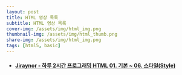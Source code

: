 ```yaml
---
layout: post
title: HTML 영상 목록
subtitle: HTML 영상 목록
cover-img: /assets/img/html_img.png
thumbnail-img: /assets/img/html_thumb.png
share-img: /assets/img/html_img.png
tags: [html5, basic]
---
```


+ #### [Jiraynor - 하루 2시간 프로그래밍 HTML 01. 기본 ~ 06. 스타일(Style)][html-youtube01]

[html-youtube01]: https://youtu.be/T7M1BO9s6Bw "html 01"

